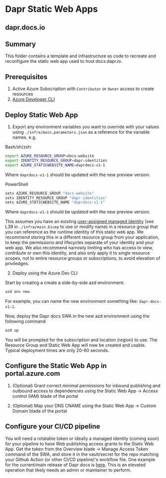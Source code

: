 # Dapr Static Web Apps
## dapr.docs.io

## Summary

This folder contains a template and infrastructure as code to recreate and reconfigure the static web app used to host docs.dapr.io.

## Prerequisites

1) Active Azure Subscription with `Contributor` or `Owner` access to create resources
2) [Azure Developer CLI](https://aka.ms/azd)

## Deploy Static Web App

1) Export any environment variables you want to override with your values using `./infra/main.parameters.json` as a reference for the variable names.  e.g.

Bash/sh/zsh:

```bash
export AZURE_RESOURCE_GROUP=docs-website
export IDENTITY_RESOURCE_GROUP=dapr-identities
export AZURE_STATICWEBSITE_NAME=daprdocs-v1-1
```

Where `daprdocs-v1-1` should be updated with the new preview version.

PowerShell

```PowerShell
setx AZURE_RESOURCE_GROUP "docs-website"
setx IDENTITY_RESOURCE_GROUP "dapr-identities"
setx AZURE_STATICWEBSITE_NAME "daprdocs-v1-1"
```

Where `daprdocs-v1-1` should be updated with the new preview version.

This assumes you have an existing [user-assigned managed identity](https://learn.microsoft.com/entra/identity/managed-identities-azure-resources/how-manage-user-assigned-managed-identities?pivots=identity-mi-methods-azp) (see L39 in `./infra/main.bicep` to use or modify name) in a resource group that you can reference as the runtime identity of this static web app.  We recommend storing this in a different resource group from your application, to keep the permissions and lifecycles separate of your identity and your web app.  We also recommend narrowly limiting who has access to view, contribute or own this identity, and also only apply it to single resource scopes, not to entire resource groups or subscriptions, to avoid elevation of priviledges.

2) Deploy using the Azure Dev CLI

Start by creating a create a side-by-side azd environment:

```bash
azd env new
```

For example, you can name the new environment something like: `dapr-docs-v1-1`.

Now, deploy the Dapr docs SWA in the new azd environment using the following command:

```bash
azd up
```

You will be prompted for the subscription and location (region) to use.  The Resource Group and Static Web App will now be created and usable.  Typical deployment times are only 20-60 seconds.

## Configure the Static Web App in portal.azure.com

1) (Optional) Grant correct minimal permissions for inbound publishing and outbound access to dependencies using the Static Web App -> Access control (IAM) blade of the portal

2) (Optional) Map your DNS CNAME using the Static Web App -> Custom Domain blade of the portal

## Configure your CI/CD pipeline

You will need a rotatable token or ideally a managed identity (coming soon) for your pipeline to have Web publishing access grants to the Static Web App.  Get the token from the Overview blade -> Manage Access Token command of the SWA, and store it in the vault/secret for the repo matching your Github Action (or other CI/CD pipeline)'s workflow file.  One example for the current/main release of Dapr docs is [here](https://github.com/dapr/docs/blob/v1.13/.github/workflows/website-root.yml#L57). This is an elevated operation that likely needs an admin or maintainer to perform.
